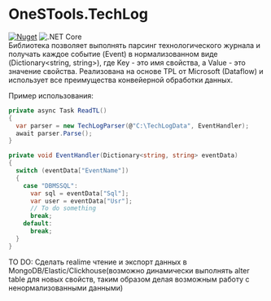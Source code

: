 # OneSTools.TechLog
[![Nuget](https://img.shields.io/nuget/v/OneSTools.TechLog)](https://www.nuget.org/packages/OneSTools.TechLog) ![.NET Core](https://github.com/akpaevj/OneSTools.TechLog/workflows/.NET%20Core/badge.svg)<br>
Библиотека позволяет выполнять парсинг технологического журнала и получать каждое событие (Event) в нормализованном виде (Dictionary<string, string>), где Key - это имя свойства, а Value - это значение свойства. Реализована на основе TPL от Microsoft (Dataflow) и использует все преимущества конвейерной обработки данных.

Пример использования:
```csharp
private async Task ReadTL()
{
  var parser = new TechLogParser(@"C:\TechLogData", EventHandler);
  await parser.Parse();
}

private void EventHandler(Dictionary<string, string> eventData)
{
  switch (eventData["EventName"])
  {
    case "DBMSSQL":
      var sql = eventData["Sql"];
      var user = eventData["Usr"];
      // To do something
      break;
    default:
      break;
  }
}
```

TO DO:
Сделать realime чтение и экспорт данных в MongoDB/Elastic/Clickhouse(возможно динамически выполнять alter table для новых свойств, таким образом делая возможным работу с ненормализованными данными)

